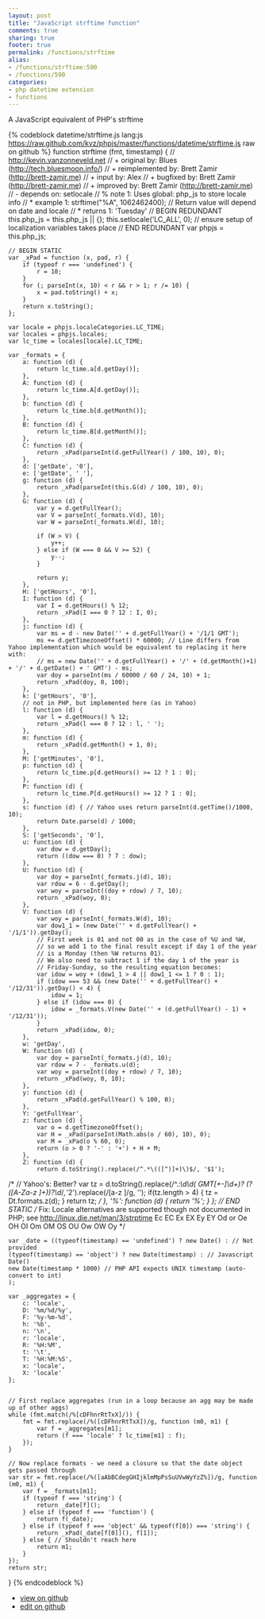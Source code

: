 ```yaml
---
layout: post
title: "JavaScript strftime function"
comments: true
sharing: true
footer: true
permalink: /functions/strftime
alias:
- /functions/strftime:590
- /functions/590
categories:
- php datetime extension
- functions
---
```

A JavaScript equivalent of PHP's strftime

<!-- more -->

{% codeblock datetime/strftime.js lang:js https://raw.github.com/kvz/phpjs/master/functions/datetime/strftime.js raw on github %}
function strftime (fmt, timestamp) {
    // http://kevin.vanzonneveld.net
    // +      original by: Blues (http://tech.bluesmoon.info/)
    // + reimplemented by: Brett Zamir (http://brett-zamir.me)
    // +   input by: Alex
    // +   bugfixed by: Brett Zamir (http://brett-zamir.me)
    // +   improved by: Brett Zamir (http://brett-zamir.me)
    // -       depends on: setlocale
    // %        note 1: Uses global: php_js to store locale info
    // *        example 1: strftime("%A", 1062462400); // Return value will depend on date and locale
    // *        returns 1: 'Tuesday'
    // BEGIN REDUNDANT
    this.php_js = this.php_js || {};
    this.setlocale('LC_ALL', 0); // ensure setup of localization variables takes place
    // END REDUNDANT
    var phpjs = this.php_js;

    // BEGIN STATIC
    var _xPad = function (x, pad, r) {
        if (typeof r === 'undefined') {
            r = 10;
        }
        for (; parseInt(x, 10) < r && r > 1; r /= 10) {
            x = pad.toString() + x;
        }
        return x.toString();
    };

    var locale = phpjs.localeCategories.LC_TIME;
    var locales = phpjs.locales;
    var lc_time = locales[locale].LC_TIME;

    var _formats = {
        a: function (d) {
            return lc_time.a[d.getDay()];
        },
        A: function (d) {
            return lc_time.A[d.getDay()];
        },
        b: function (d) {
            return lc_time.b[d.getMonth()];
        },
        B: function (d) {
            return lc_time.B[d.getMonth()];
        },
        C: function (d) {
            return _xPad(parseInt(d.getFullYear() / 100, 10), 0);
        },
        d: ['getDate', '0'],
        e: ['getDate', ' '],
        g: function (d) {
            return _xPad(parseInt(this.G(d) / 100, 10), 0);
        },
        G: function (d) {
            var y = d.getFullYear();
            var V = parseInt(_formats.V(d), 10);
            var W = parseInt(_formats.W(d), 10);

            if (W > V) {
                y++;
            } else if (W === 0 && V >= 52) {
                y--;
            }

            return y;
        },
        H: ['getHours', '0'],
        I: function (d) {
            var I = d.getHours() % 12;
            return _xPad(I === 0 ? 12 : I, 0);
        },
        j: function (d) {
            var ms = d - new Date('' + d.getFullYear() + '/1/1 GMT');
            ms += d.getTimezoneOffset() * 60000; // Line differs from Yahoo implementation which would be equivalent to replacing it here with:
            // ms = new Date('' + d.getFullYear() + '/' + (d.getMonth()+1) + '/' + d.getDate() + ' GMT') - ms;
            var doy = parseInt(ms / 60000 / 60 / 24, 10) + 1;
            return _xPad(doy, 0, 100);
        },
        k: ['getHours', '0'],
        // not in PHP, but implemented here (as in Yahoo)
        l: function (d) {
            var l = d.getHours() % 12;
            return _xPad(l === 0 ? 12 : l, ' ');
        },
        m: function (d) {
            return _xPad(d.getMonth() + 1, 0);
        },
        M: ['getMinutes', '0'],
        p: function (d) {
            return lc_time.p[d.getHours() >= 12 ? 1 : 0];
        },
        P: function (d) {
            return lc_time.P[d.getHours() >= 12 ? 1 : 0];
        },
        s: function (d) { // Yahoo uses return parseInt(d.getTime()/1000, 10);
            return Date.parse(d) / 1000;
        },
        S: ['getSeconds', '0'],
        u: function (d) {
            var dow = d.getDay();
            return ((dow === 0) ? 7 : dow);
        },
        U: function (d) {
            var doy = parseInt(_formats.j(d), 10);
            var rdow = 6 - d.getDay();
            var woy = parseInt((doy + rdow) / 7, 10);
            return _xPad(woy, 0);
        },
        V: function (d) {
            var woy = parseInt(_formats.W(d), 10);
            var dow1_1 = (new Date('' + d.getFullYear() + '/1/1')).getDay();
            // First week is 01 and not 00 as in the case of %U and %W,
            // so we add 1 to the final result except if day 1 of the year
            // is a Monday (then %W returns 01).
            // We also need to subtract 1 if the day 1 of the year is
            // Friday-Sunday, so the resulting equation becomes:
            var idow = woy + (dow1_1 > 4 || dow1_1 <= 1 ? 0 : 1);
            if (idow === 53 && (new Date('' + d.getFullYear() + '/12/31')).getDay() < 4) {
                idow = 1;
            } else if (idow === 0) {
                idow = _formats.V(new Date('' + (d.getFullYear() - 1) + '/12/31'));
            }
            return _xPad(idow, 0);
        },
        w: 'getDay',
        W: function (d) {
            var doy = parseInt(_formats.j(d), 10);
            var rdow = 7 - _formats.u(d);
            var woy = parseInt((doy + rdow) / 7, 10);
            return _xPad(woy, 0, 10);
        },
        y: function (d) {
            return _xPad(d.getFullYear() % 100, 0);
        },
        Y: 'getFullYear',
        z: function (d) {
            var o = d.getTimezoneOffset();
            var H = _xPad(parseInt(Math.abs(o / 60), 10), 0);
            var M = _xPad(o % 60, 0);
            return (o > 0 ? '-' : '+') + H + M;
        },
        Z: function (d) {
            return d.toString().replace(/^.*\(([^)]+)\)$/, '$1');
/*
            // Yahoo's: Better?
            var tz = d.toString().replace(/^.*:\d\d( GMT[+-]\d+)? \(?([A-Za-z ]+)\)?\d*$/, '$2').replace(/[a-z ]/g, '');
            if(tz.length > 4) {
                tz = Dt.formats.z(d);
            }
            return tz;
            */
        },
        '%': function (d) {
            return '%';
        }
    };
    // END STATIC
/* Fix: Locale alternatives are supported though not documented in PHP; see http://linux.die.net/man/3/strptime
Ec
EC
Ex
EX
Ey
EY
Od or Oe
OH
OI
Om
OM
OS
OU
Ow
OW
Oy
*/

    var _date = ((typeof(timestamp) == 'undefined') ? new Date() : // Not provided
    (typeof(timestamp) == 'object') ? new Date(timestamp) : // Javascript Date()
    new Date(timestamp * 1000) // PHP API expects UNIX timestamp (auto-convert to int)
    );

    var _aggregates = {
        c: 'locale',
        D: '%m/%d/%y',
        F: '%y-%m-%d',
        h: '%b',
        n: '\n',
        r: 'locale',
        R: '%H:%M',
        t: '\t',
        T: '%H:%M:%S',
        x: 'locale',
        X: 'locale'
    };


    // First replace aggregates (run in a loop because an agg may be made up of other aggs)
    while (fmt.match(/%[cDFhnrRtTxX]/)) {
        fmt = fmt.replace(/%([cDFhnrRtTxX])/g, function (m0, m1) {
            var f = _aggregates[m1];
            return (f === 'locale' ? lc_time[m1] : f);
        });
    }

    // Now replace formats - we need a closure so that the date object gets passed through
    var str = fmt.replace(/%([aAbBCdegGHIjklmMpPsSuUVwWyYzZ%])/g, function (m0, m1) {
        var f = _formats[m1];
        if (typeof f === 'string') {
            return _date[f]();
        } else if (typeof f === 'function') {
            return f(_date);
        } else if (typeof f === 'object' && typeof(f[0]) === 'string') {
            return _xPad(_date[f[0]](), f[1]);
        } else { // Shouldn't reach here
            return m1;
        }
    });
    return str;
}
{% endcodeblock %}

 - [view on github](https://github.com/kvz/phpjs/blob/master/functions/datetime/strftime.js)
 - [edit on github](https://github.com/kvz/phpjs/edit/master/functions/datetime/strftime.js)

